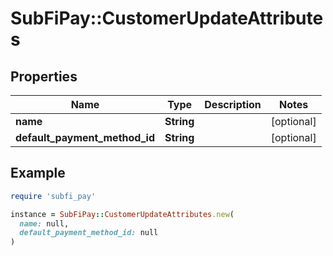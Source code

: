 # SubFiPay::CustomerUpdateAttributes

## Properties

| Name | Type | Description | Notes |
| ---- | ---- | ----------- | ----- |
| **name** | **String** |  | [optional] |
| **default_payment_method_id** | **String** |  | [optional] |

## Example

```ruby
require 'subfi_pay'

instance = SubFiPay::CustomerUpdateAttributes.new(
  name: null,
  default_payment_method_id: null
)
```

